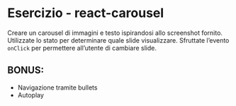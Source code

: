 # Esercizio - react-carousel

Creare un carousel di immagini e testo ispirandosi allo screenshot fornito. Utilizzate lo stato per determinare quale slide visualizzare. Sfruttate l’evento `onClick` per permettere all’utente di cambiare slide.

## BONUS:

-   Navigazione tramite bullets
-   Autoplay
